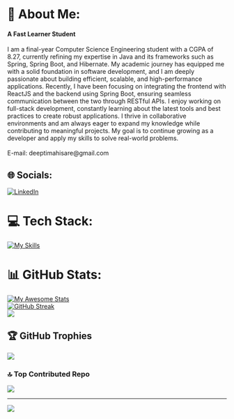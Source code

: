 # 💫 About Me:
<h4>A Fast Learner Student</h4>I am a final-year Computer Science Engineering student with a CGPA of 8.27, currently refining my expertise in Java and its frameworks such as Spring, Spring Boot, and Hibernate. My academic journey has equipped me with a solid foundation in software development, and I am deeply passionate about building efficient, scalable, and high-performance applications.
Recently, I have been focusing on integrating the frontend with ReactJS and the backend using Spring Boot, ensuring seamless communication between the two through RESTful APIs. I enjoy working on full-stack development, constantly learning about the latest tools and best practices to create robust applications.
I thrive in collaborative environments and am always eager to expand my knowledge while contributing to meaningful projects. My goal is to continue growing as a developer and apply my skills to solve real-world problems.<br><br>E-mail: deeptimahisare@gmail.com <br>


## 🌐 Socials:
[![LinkedIn](https://img.shields.io/badge/LinkedIn-%230077B5.svg?logo=linkedin&logoColor=white)](https://linkedin.com/in/https://www.linkedin.com/in/deepti-mahisare) 

# 💻 Tech Stack:
[![My Skills](https://skillicons.dev/icons?i=css,html,java,react,spring,tailwind,mysql,postman,hibernate,vscode,vite,&perline=20)](https://skillicons.dev)
# 📊 GitHub Stats:
[![My Awesome Stats](https://awesome-github-stats.azurewebsites.net/user-stats/deeptimahisare1206?cardType=level-alternate&theme=dark&preferLogin=false)](https://git.io/awesome-stats-card)<br/>
[![GitHub Streak](https://github-readme-streak-stats.herokuapp.com?user=deeptimahisare1206&theme=neon)](https://git.io/streak-stats)<br/>
![](https://github-readme-stats.vercel.app/api/top-langs/?username=deeptimahisare1206&theme=neon&card_width=500&card_height=400&hide_border=false&include_all_commits=true&count_private=true&layout=compact)

## 🏆 GitHub Trophies
![](https://github-profile-trophy.vercel.app/?username=deeptimahisare1206&theme=darkhub&margin-w=15&margin-h=15&no-frame=false&no-bg=false&margin-w=4)

### 🔝 Top Contributed Repo
![](https://github-contributor-stats.vercel.app/api?username=deeptimahisare1206&card_width=600&limit=5&theme=neon&combine_all_yearly_contributions=true)

---
[![](https://visitcount.itsvg.in/api?id=deeptimahisare1206&icon=7&color=6)](https://visitcount.itsvg.in)

<!-- Proudly created with GPRM ( https://gprm.itsvg.in ) -->
